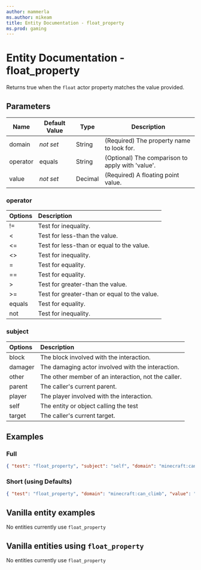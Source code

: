 ```yaml
---
author: mammerla
ms.author: mikeam
title: Entity Documentation - float_property
ms.prod: gaming
---
```


# Entity Documentation - float_property

Returns true when the `float` actor property matches the value provided.

## Parameters

|Name |Default Value  |Type  |Description  |
|---------|---------|---------|---------|
| domain|*not set* |String | (Required) The property name to look for. |
| operator|equals |String | (Optional) The comparison to apply with 'value'.|
| value|*not set* |Decimal | (Required) A floating point value. |

### operator

| Options| Description |
|:-----------|:-----------|
| !=| Test for inequality. |
| <| Test for less-than the value. |
| <=| Test for less-than or equal to the value. |
| <>| Test for inequality. |
| =| Test for equality. |
| ==| Test for equality. |
| >| Test for greater-than the value. |
| >=| Test for greater-than or equal to the value. |
| equals| Test for equality. |
| not| Test for inequality. |

### subject

| Options| Description |
|:-----------|:-----------|
| block| The block involved with the interaction. |
| damager| The damaging actor involved with the interaction. |
| other| The other member of an interaction, not the caller. |
| parent| The caller's current parent. |
| player| The player involved with the interaction. |
| self| The entity or object calling the test |
| target| The caller's current target. |

## Examples

### Full

```json
{ "test": "float_property", "subject": "self", "domain": "minecraft:can_climb", "operator": "equals", "value": "0.00" }
```

### Short (using Defaults)

```json
{ "test": "float_property", "domain": "minecraft:can_climb", "value": "0.00" }
```

## Vanilla entity examples

No entities currently use `float_property`

## Vanilla entities using `float_property`

No entities currently use `float_property`
